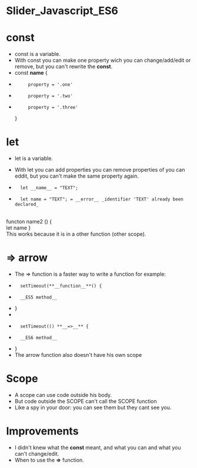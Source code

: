 # Slider_Javascript_ES6


# const
* const is a variable. 
* With const you can make one property wich you can change/add/edit or remove, but you can't rewrite the __const__.
* const  __name__ {
*          property = '.one'
*          property = '.two'
*          property = '.three'
    } 

# let
* let is a variable.
* With let you can add properties you can remove properties of you can eddit, but you can't make the same property again.

*       let __name__ = "TEXT";
*       let name = "TEXT"; = __error__ _identifier 'TEXT' already been declared_
<br>
        functon name2 () {
    <br>
        let name
    }
 <br>
  This works because it is in a other function (other scope).

# => arrow
* The => function is a faster way to write a function for example:
*       setTimeout(**__function__**() {
*       __ES5 method__
* }
*
*       setTimeout(() **__=>__** {
*       __ES6 method__
* }
* The arrow function also doesn't have his own scope

# Scope
* A scope can use code outside his body.
* But code outside the SCOPE can't call the SCOPE function
* Like a spy in your door: you can see them but they cant see you.

# Improvements

* I didn't knew what the __const__ meant, and what you can and what you can't change/edit.
* When to use the __=>__ function.
